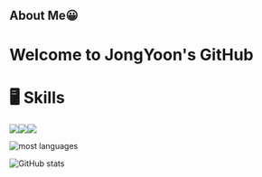 ##  About Me😀 
# Welcome to JongYoon's GitHub

# 🖥 Skills
<div style=display:flex;>
  <img src="https://img.shields.io/badge/dotnet-512BD4?style=flat-square&logo=dotnet&logoColor=white">  
  <img src="https://img.shields.io/badge/java-007396?style=for-the-badge&logo=OpenJDK&logoColor=white">
  <img src="https://img.shields.io/badge/Spring-6DB33F?style=for-the-badge&logo=Spring&logoColor=white">
</div>

![most languages](https://github-readme-stats.vercel.app/api/top-langs/?username=jongypark&layout=compact)
<div>
  
  
  ![GitHub stats](https://github-readme-stats.vercel.app/api?username=jongypark&show_icons=true&theme=radical)

</div>


